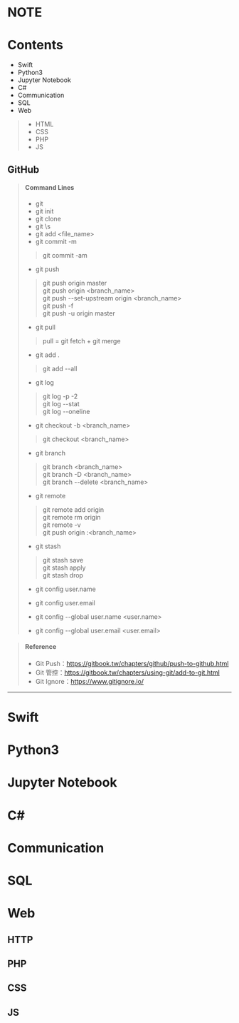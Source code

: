 # NOTE
# Contents

+ Swift
+ Python3
+ Jupyter Notebook
+ C#
+ Communication
+ SQL
+ Web
> + HTML
> + CSS
> + PHP
> + JS


## GitHub
> #### Command Lines
> + git 
> + git init
> + git clone <https>
> + git \s
> + git add <file_name>
> + git commit -m <commit>
> > git commit -am <commit>
> + git push
> > git push origin master  
> > git push origin <branch_name>  
> > git push --set-upstream origin <branch_name>  
> > git push -f  
> > git push -u origin master  
> + git pull
> > pull = git fetch + git merge
> + git add .
> > git add --all
> + git log
> > git log -p -2  
> > git log --stat  
> > git log --oneline  
> + git checkout -b <branch_name>
> > git checkout <branch_name>
> + git branch
> > git branch <branch_name>  
> > git branch -D <branch_name>  
> > git branch --delete <branch_name>  
> 
> + git remote
> > git remote add origin  
> > git remote rm origin  
> > git remote -v  
> > git push origin :<branch_name>  
> 
> + git stash
> > git stash save  
> > git stash apply  
> > git stash drop  
> 
> + git config user.name
> + git config user.email
> 
> + git config --global user.name <user.name>
> + git config --global user.email <user.email>


> #### Reference
> + Git Push：https://gitbook.tw/chapters/github/push-to-github.html
> + Git 管控：https://gitbook.tw/chapters/using-git/add-to-git.html
> + Git Ignore：https://www.gitignore.io/

----


# Swift
# Python3
# Jupyter Notebook
# C#
# Communication
# SQL
# Web
## HTTP
## PHP
## CSS
## JS
